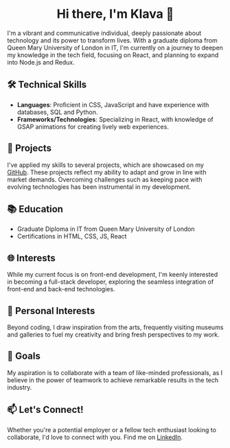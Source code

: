 <h1 align="center">Hi there, I'm Klava 👋</h1>

I'm a vibrant and communicative individual, deeply passionate about technology and its power to transform lives. With a graduate diploma from Queen Mary University of London in IT, I'm currently on a journey to deepen my knowledge in the tech field, focusing on React, and planning to expand into Node.js and Redux.

## 🛠 Technical Skills

- **Languages**: Proficient in CSS, JavaScript and have experience with databases, SQL and Python.
- **Frameworks/Technologies**: Specializing in React, with knowledge of GSAP animations for creating lively web experiences.

## 🚀 Projects

I've applied my skills to several projects, which are showcased on my [GitHub](https://github.com/Klava1). These projects reflect my ability to adapt and grow in line with market demands. Overcoming challenges such as keeping pace with evolving technologies has been instrumental in my development.

## 📚 Education

- Graduate Diploma in IT from Queen Mary University of London
- Certifications in HTML, CSS, JS, React

## 🌐 Interests

While my current focus is on front-end development, I'm keenly interested in becoming a full-stack developer, exploring the seamless integration of front-end and back-end technologies.

## 🎨 Personal Interests

Beyond coding, I draw inspiration from the arts, frequently visiting museums and galleries to fuel my creativity and bring fresh perspectives to my work.

## 🎯 Goals

My aspiration is to collaborate with a team of like-minded professionals, as I believe in the power of teamwork to achieve remarkable results in the tech industry.

## 📫 Let's Connect!

Whether you're a potential employer or a fellow tech enthusiast looking to collaborate, I'd love to connect with you. Find me on [LinkedIn](https://www.linkedin.com/in/klavdiya-bolshakova-90a25971/).

